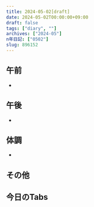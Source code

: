 ```yaml
---
title: 2024-05-02[draft]
date: 2024-05-02T00:00:00+09:00
draft: false
tags: ["diary", ""]
archives: ["2024-05"]
n年日記: ["0502"]
slug: 896152
---
```

## 午前
- 
## 午後
- 
## 体調
- 
## その他
## 今日のTabs